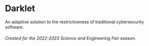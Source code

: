 # Darklet
An adaptive solution to the restrictiveness of traditional cybersecurity software. 
###### Created for the 2022-2023 Science and Engineering Fair season. 
